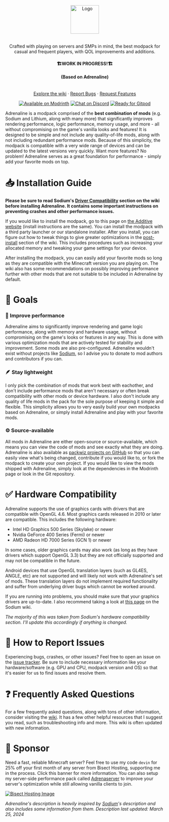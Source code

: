 <div align="center">
  <a href="https://github.com/intergrav/Adrenaline">
    <img src="https://raw.githubusercontent.com/intergrav/Branding/main/adrenaline/adrenaline_textlogo_256h.png" alt="Logo" height="90">
  </a>
  <br />
  <br />
  <p align="center">
    Crafted with playing on servers and SMPs in mind, the best modpack for casual and frequent players, with QOL improvements and additions.
    <br />
    <h4>🏗️WORK IN PROGRESS!🏗️</h4>
    <h4>(Based on Adrenaline)</h4>
    <br />
    <a href="https://github.com/intergrav/Adrenaline/wiki">Explore the wiki</a>
    ·
    <a href="https://github.com/intergrav/Adrenaline/issues">Report Bugs</a>
    ·
    <a href="https://github.com/intergrav/Adrenaline/issues">Request Features</a>
  </p>
  <a href="https://modrinth.com/modpack/adrenaline"><img src="https://cdn.jsdelivr.net/npm/@intergrav/devins-badges@3/assets/compact-minimal/available/modrinth_vector.svg" alt="Available on Modrinth"></a>
  <a href="https://discord.gg/36Tv44cYte"><img src="https://cdn.jsdelivr.net/npm/@intergrav/devins-badges@3/assets/compact-minimal/social/discord-singular_vector.svg" alt="Chat on Discord"></a>
  <a href="https://gitpod.io/from-referrer/"><img src="https://cdn.jsdelivr.net/npm/@intergrav/devins-badges@3/assets/compact-minimal/supported/gitpod_vector.svg" alt="Ready for Gitpod"></a>
</div>

Adrenaline is a modpack comprised of the **best combination of mods** (e.g. Sodium and Lithium, along with many more) that significantly improves rendering performance, logic performance, memory usage, and more - all without compromising on the game's vanilla looks and features! It is designed to be simple and not include any quality-of-life mods, along with not including redundant performance mods. Because of this simplicity, the modpack is compatible with a very wide range of devices and can be updated to the latest versions very quickly. Want more features? No problem! Adrenaline serves as a great foundation for performance - simply add your favorite mods on top.

# 📥 Installation Guide

**Please be sure to read Sodium's [Driver Compatibility](https://github.com/CaffeineMC/sodium-fabric/wiki/Driver-Compatibility) section on the wiki before installing Adrenaline. It contains some important instructions on preventing crashes and other performance issues.**

If you would like to install the modpack, go to this page on [the Additive website](https://additive.intergrav.xyz/downloads) (install instructions are the same). You can install the modpack with a third party launcher or our standalone installer. After you install, you can figure out how to tweak things to give greater optimizations in the [post-install](https://github.com/intergrav/Adrenaline/wiki/Post-install) section of the wiki. This includes procedures such as increasing your allocated memory and tweaking your game settings for your device.

After installing the modpack, you can easily add your favorite mods so long as they are compatible with the Minecraft version you are playing on. The wiki also has some recommendations on possibly improving performance further with other mods that are not suitable to be included in Adrenaline by default.

# 🎯 Goals

### 🚀 Improve performance

Adrenaline aims to significantly improve rendering and game logic performance, along with memory and hardware usage, without compromising on the game's looks or features in any way. This is done with various optimization mods that are actively tested for stability and improvement. Some mods are also pre-configured. Adrenaline wouldn't exist without projects like [Sodium](https://modrinth.com/mod/sodium), so I advise you to donate to mod authors and contributors if you can.

### 🪶 Stay lightweight

I only pick the combination of mods that work best with eachother, and don't include performance mods that aren't necessary or often break compatibility with other mods or device hardware. I also don't include any quality of life mods in the pack for the sole purpose of keeping it simple and flexible. This simplicity allows you to very easily build your own modpacks based on Adrenaline, or simply install Adrenaline and play with your favorite mods.

### ⚙️ Source-available

All mods in Adrenaline are either open-source or source-available, which means you can view the code of mods and see exactly what they are doing. Adrenaline is also available as [packwiz projects on GitHub](https://github.com/skywardmc/adrenaline) so that you can easily view what's being changed, contribute if you would like to, or fork the modpack to create your own project. If you would like to view the mods shipped with Adrenaline, simply look at the dependencies in the Modrinth page or look in the Git repository.

# ✅ Hardware Compatibility

Adrenaline supports the use of graphics cards with drivers that are compatible with OpenGL 4.6. Most graphics cards released in 2010 or later are compatible. This includes the following hardware:

- Intel HD Graphics 500 Series (Skylake) or newer
- Nvidia GeForce 400 Series (Fermi) or newer
- AMD Radeon HD 7000 Series (GCN 1) or newer

In some cases, older graphics cards may also work (as long as they have drivers which support OpenGL 3.3) but they are not officially supported and may not be compatible in the future.

Android devices that use OpenGL translation layers (such as GL4ES, ANGLE, etc) are not supported and will likely not work with Adrenaline's set of mods. These translation layers do not implement required functionality and suffer from underlying driver bugs which cannot be worked around.

If you are running into problems, you should make sure that your graphics drivers are up-to-date. I also recommend taking a look at [this page](https://github.com/CaffeineMC/sodium-fabric/wiki/Driver-Compatibility) on the Sodium wiki.

_The majority of this was taken from Sodium's hardware compatibility section. I'll update this accordingly if anything is changed._

# 🐛 How to Report Issues

Experiencing bugs, crashes, or other issues? Feel free to open an issue on the [issue tracker](https://github.com/intergrav/Adrenaline/issues). Be sure to include necessary information like your hardware/software (e.g. GPU and CPU, modpack version and OS) so that it's easier for us to find issues and resolve them.

# ❓ Frequently Asked Questions

For a few frequently asked questions, along with tons of other information, consider visiting the [wiki](https://github.com/intergrav/Adrenaline/wiki). It has a few other helpful resources that I suggest you read, such as troubleshooting info and more. This wiki is often updated with new information.

# 🍉 Sponsor

Need a fast, reliable Minecraft server? Feel free to use my code `devin` for 25% off your first month of any server from Bisect Hosting, supporting me in the process. Click this banner for more information. You can also setup my server-side performance pack called [Adrenaserver](https://modrinth.com/modpack/adrenaserver) to improve your server's optimization while still allowing vanilla clients to join.

[![Bisect Hosting Image](https://www.bisecthosting.com/partners/custom-banners/444cf491-d49c-4b9a-8b2d-250593122b7e.webp)](https://www.bisecthosting.com/devin)

_Adrenaline's description is heavily inspired by [Sodium](https://modrinth.com/mod/sodium)'s description and also includes some information from them. Description last updated: March 25, 2024_
